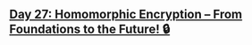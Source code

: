 ## [Day 27: Homomorphic Encryption – From Foundations to the Future! 🔒](https://www.linkedin.com/pulse/day-27-homomorphic-encryption-from-foundations-future-uehpf/?trackingId=Eu1R4niNsM0AxGuy8vZYuQ%3D%3D)
